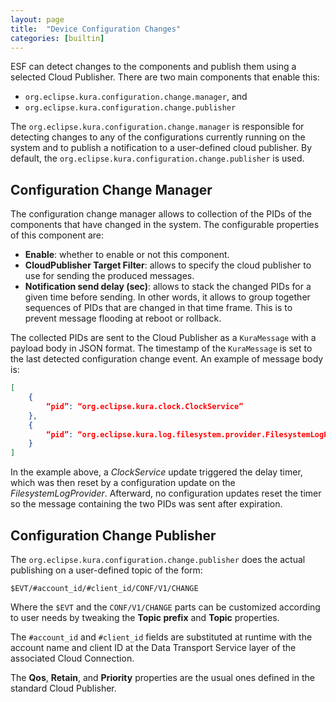 ```yaml
---
layout: page
title:  "Device Configuration Changes"
categories: [builtin]
---
```


ESF can detect changes to the components and publish them using a selected Cloud Publisher. There are two main components that enable this:

- `org.eclipse.kura.configuration.change.manager`, and
- `org.eclipse.kura.configuration.change.publisher`

The `org.eclipse.kura.configuration.change.manager` is responsible for detecting changes to any of the configurations currently running on the system and to publish a notification to a user-defined cloud publisher. By default, the `org.eclipse.kura.configuration.change.publisher` is used.

## Configuration Change Manager

The configuration change manager allows to collection of the PIDs of the components that have changed in the system. The configurable properties of this component are:

- **Enable**: whether to enable or not this component.
- **CloudPublisher Target Filter**: allows to specify the cloud publisher to use for sending the produced messages.
- **Notification send delay (sec)**: allows to stack the changed PIDs for a given time before sending. In other words, it allows to group together sequences of PIDs that are changed in that time frame. This is to prevent message flooding at reboot or rollback.

The collected PIDs are sent to the Cloud Publisher as a `KuraMessage` with a payload body in JSON format. The timestamp of the `KuraMessage` is set to the last detected configuration change event. An example of message body is:

```JSON
[
    {
        “pid”: “org.eclipse.kura.clock.ClockService”
    },
    {
        “pid”: “org.eclipse.kura.log.filesystem.provider.FilesystemLogProvider”
    }
]
```

In the example above, a *ClockService* update triggered the delay timer, which was then reset by a configuration update on the *FilesystemLogProvider*. Afterward, no configuration updates reset the timer so the message containing the two PIDs was sent after expiration.

## Configuration Change Publisher

The `org.eclipse.kura.configuration.change.publisher` does the actual publishing on a user-defined topic of the form:

`$EVT/#account_id/#client_id/CONF/V1/CHANGE`

Where the `$EVT` and the `CONF/V1/CHANGE` parts can be customized according to user needs by tweaking the **Topic prefix** and **Topic** properties.

The `#account_id` and `#client_id` fields are substituted at runtime with the account name and client ID at the Data Transport Service layer of the associated Cloud Connection.

The **Qos**, **Retain**, and **Priority** properties are the usual ones defined in the standard Cloud Publisher.